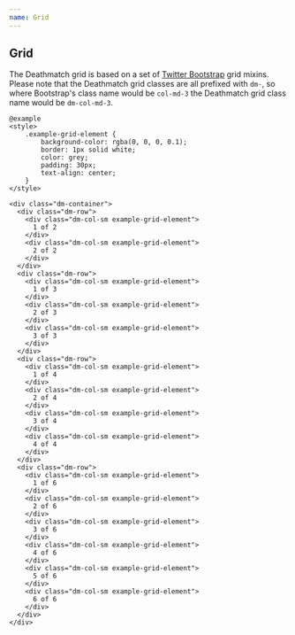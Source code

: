 ```yaml
---
name: Grid
---
```


## Grid

The Deathmatch grid is based on a set 
of [Twitter Bootstrap](https://v4-alpha.getbootstrap.com/layout/grid/)  grid mixins. Please note 
that the Deathmatch grid classes are all prefixed with `dm-`, so where Bootstrap's class name 
 would be `col-md-3` the Deathmatch grid class name would be `dm-col-md-3`.
 
    @example
    <style>
        .example-grid-element {
            background-color: rgba(0, 0, 0, 0.1);
            border: 1px solid white;
            color: grey;
            padding: 30px;
            text-align: center;
        }
    </style>
    
    <div class="dm-container">
      <div class="dm-row">
        <div class="dm-col-sm example-grid-element">
          1 of 2
        </div>
        <div class="dm-col-sm example-grid-element">
          2 of 2
        </div>
      </div>
      <div class="dm-row">
        <div class="dm-col-sm example-grid-element">
          1 of 3
        </div>
        <div class="dm-col-sm example-grid-element">
          2 of 3
        </div>
        <div class="dm-col-sm example-grid-element">
          3 of 3
        </div>
      </div>
      <div class="dm-row">
        <div class="dm-col-sm example-grid-element">
          1 of 4
        </div>
        <div class="dm-col-sm example-grid-element">
          2 of 4
        </div>
        <div class="dm-col-sm example-grid-element">
          3 of 4
        </div>
        <div class="dm-col-sm example-grid-element">
          4 of 4
        </div>
      </div>
      <div class="dm-row">
        <div class="dm-col-sm example-grid-element">
          1 of 6
        </div>
        <div class="dm-col-sm example-grid-element">
          2 of 6
        </div>
        <div class="dm-col-sm example-grid-element">
          3 of 6
        </div>
        <div class="dm-col-sm example-grid-element">
          4 of 6
        </div>
        <div class="dm-col-sm example-grid-element">
          5 of 6
        </div>
        <div class="dm-col-sm example-grid-element">
          6 of 6
        </div>
      </div>
    </div>